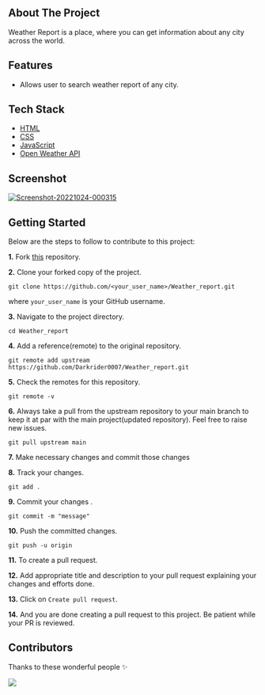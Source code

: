 ## About The Project

Weather Report is a place, where you can get information about any city across the world.

## Features

- Allows user to search weather report of any city.

## Tech Stack

- [HTML](https://html.spec.whatwg.org/multipage/)
- [CSS](https://www.w3.org/Style/CSS/Overview.en.html)
- [JavaScript](https://www.javascript.com/)
- [Open Weather API](https://openweathermap.org/)

## Screenshot

<a href="https://ibb.co/XFp8x80"><img src="https://i.ibb.co/ssQH9Hx/Screenshot-20221024-000315.png" alt="Screenshot-20221024-000315" border="0"></a>

## Getting Started

Below are the steps to follow to contribute to this project:

**1.** Fork [this](https://github.com/Darkrider0007/Weather_report) repository.

**2.** Clone your forked copy of the project.

```
git clone https://github.com/<your_user_name>/Weather_report.git
```

where `your_user_name` is your GitHub username.

**3.** Navigate to the project directory.

```
cd Weather_report
```

**4.** Add a reference(remote) to the original repository.

```
git remote add upstream https://github.com/Darkrider0007/Weather_report.git
```

**5.** Check the remotes for this repository.

```
git remote -v
```

**6.** Always take a pull from the upstream repository to your main branch to keep it at par with the main project(updated repository). Feel free to raise new issues.

```
git pull upstream main
```

**7.** Make necessary changes and commit those changes

**8.** Track your changes.

```
git add .
```

**9.** Commit your changes .

```
git commit -m "message"
```

**10.** Push the committed changes.

```
git push -u origin 
```

**11.** To create a pull request.

**12.** Add appropriate title and description to your pull request explaining your changes and efforts done.

**13.** Click on `Create pull request`.

**14.** And you are done creating a pull request to this project. Be patient while your PR is reviewed.



## Contributors

Thanks to these wonderful people ✨

<a href="https://github.com/Darkrider0007/Weather_report/graphs/contributors">
  <img src="https://contrib.rocks/image?repo=Darkrider0007/Weather_report&&max=817" />
</a>
